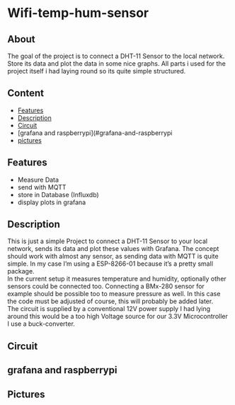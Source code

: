 # Wifi-temp-hum-sensor
## About
The goal of the project is to connect a DHT-11 Sensor to the local network. Store its data and plot the data in some nice graphs. All parts i used for the project itself i had laying round so its quite simple structured.

## Content
- [Features](#features)
- [Description](#description)
- [Circuit](#circuit)
- [grafana and raspberrypi](#grafana-and-raspberrypi
- [pictures](#pictures)

## Features
- Measure Data
- send with MQTT
- store in Database (Influxdb)
- display plots in grafana

## Description
This is just a simple Project to connect a DHT-11 Sensor to your local network, sends its data and plot these values with Grafana. The concept should work with almost any sensor, as sending data with MQTT is quite simple. In my case I’m using a ESP-8266-01 because it’s a pretty small package. <br>
In the current setup it measures temperature and humidity, optionally other sensors could be connected too. Connecting a BMx-280 sensor for example should be possible too to measure pressure as well. In this case the code must be adjusted of course, this will probably be added later. <br>
The circuit is supplied by a conventional 12V power supply I had lying around this would be a too high Voltage source for our 3.3V Microcontroller I use a buck-converter.

## Circuit

## grafana and raspberrypi

## Pictures
